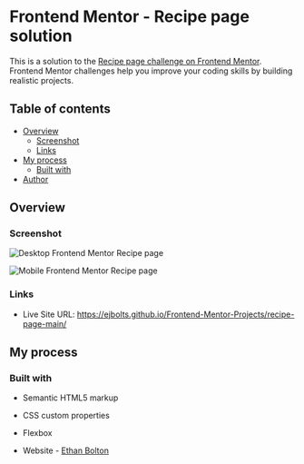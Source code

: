 # Frontend Mentor - Recipe page solution

This is a solution to the [Recipe page challenge on Frontend Mentor](https://www.frontendmentor.io/challenges/recipe-page-KiTsR8QQKm). Frontend Mentor challenges help you improve your coding skills by building realistic projects.

## Table of contents

- [Overview](#overview)
  - [Screenshot](#screenshot)
  - [Links](#links)
- [My process](#my-process)
  - [Built with](#built-with)
- [Author](#author)

## Overview

### Screenshot

![Desktop Frontend Mentor Recipe page](https://github.com/ejbolts/Frontend-Mentor-Projects/assets/86194451/9a3fa8e8-36c8-4c41-83fc-d02fcfb567d3)

![Mobile Frontend Mentor Recipe page](https://github.com/ejbolts/Frontend-Mentor-Projects/assets/86194451/0a8bb6d1-1d15-433a-96cc-a9d3144b02a7)

### Links

- Live Site URL: https://ejbolts.github.io/Frontend-Mentor-Projects/recipe-page-main/

## My process

### Built with

- Semantic HTML5 markup
- CSS custom properties
- Flexbox

- Website - [Ethan Bolton](https://www.ethanbolton.com)
